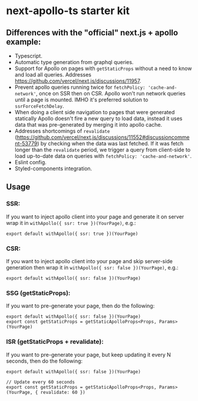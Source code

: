 # next-apollo-ts starter kit

## Differences with the "official" next.js + apollo example:

* Typescript.
* Automatic type generation from graphql queries.
* Support for Apollo on pages with `getStaticProps` without a need to know and load all queries. Addresses https://github.com/vercel/next.js/discussions/11957.
* Prevent apollo queries running twice for `fetchPolicy: 'cache-and-network'`, once on SSR then on CSR. Apollo won't run network queries until a page is mounted. IMHO it's preferred solution to `ssrForceFetchDelay`.
* When doing a client side navigation to pages that were generated statically Apollo doesn't fire a new query to load data, instead it uses data that was pre-generated by merging it into apollo cache.
* Addresses shortcomings of `revalidate` (https://github.com/vercel/next.js/discussions/11552#discussioncomment-53779) by checking when the data was last fetched. If it was fetch longer than the `revalidate` period, we trigger a query from client-side to load up-to-date data on queries with `fetchPolicy: 'cache-and-network'`.
* Eslint config.
* Styled-components integration.

## Usage

### SSR:
If you want to inject apollo client into your page and generate it on server wrap it in `withApollo({ ssr: true })(YourPage)`, e.g.:
```
export default withApollo({ ssr: true })(YourPage)
```

### CSR:
If you want to inject apollo client into your page and skip server-side generation then wrap it in `withApollo({ ssr: false })(YourPage)`, e.g.:
```
export default withApollo({ ssr: false })(YourPage)
```

### SSG (getStaticProps):
If you want to pre-generate your page, then do the following:

```
export default withApollo({ ssr: false })(YourPage)
export const getStaticProps = getStaticApolloProps<Props, Params>(YourPage)
```

### ISR (getStaticProps + revalidate):
If you want to pre-generate your page, but keep updating it every N seconds, then do the following:

```
export default withApollo({ ssr: false })(YourPage)

// Update every 60 seconds
export const getStaticProps = getStaticApolloProps<Props, Params>(YourPage, { revalidate: 60 })
```
